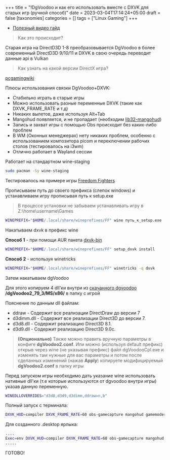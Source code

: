 +++
title = "!DgVoodoo и как его использовать вместе с DXVK для старых игр (ручной способ)"
date = 2023-03-04T17:14:24+05:00
draft = false
[taxonomies]
categories = []
tags = ["Linux Gaming"]
+++

- [Полезный видео гайд](https://www.youtube.com/watch?v=XxqvRO2AMyU)

> Как это происходит?

Старая игра на DirectD3D 1-8 преобразовывается DgVoodoo в более современный DirectD3D 9/10/11 и DXVK в свою очередь переводит данные api в Vulkan

> Как узнать на какой версии DirectX игра?

[pcgamingwiki](https://www.pcgamingwiki.com/wiki/Home)

Плюсы использования связки DgVoodoo+DXVK:

- Стабильно играть в старые игры
- Можно использовать разные переменные DXVK (такие как DXVK_FRAME_RATE и т.д)
- Никаких вылетов, даже используя Alt+Tab
- Mangohud появляется, и не пропадает (необходим [lib32-mangohud](https://aur.archlinux.org/packages/lib32-mangohud))
- Запись и захват игры с помощью Obs происходит без каких-либо проблем
- В WM (Оконных менеджерах) нету никаких проблем, особенно с использованием композитора picom и переключении рабочих столов (тестировалось на i3wm)
- Отлично работает в Wayland сессии

Работает на стандартном wine-staging

```bash
sudo pacman -Sy wine-staging
```

Тестировалось на примере игры [Freedom Fighters](https://www.pcgamingwiki.com/wiki/Freedom_Fighters)

Прописываем путь до своего префикса (слепок windows) и устанавливаем игру прописывая путь к setup.exe

> В процессе установки не забываем устанавливать игру в Z:\home\username\Games

```bash
WINEPREFIX="$HOME/.local/share/wineprefixes/FF" wine путь_к_setup.exe
```

Накатываем dxvk в префикс wine

**Способ 1** - при помощи AUR пакета [dxvk-bin](https://aur.archlinux.org/packages/dxvk-bin)

```bash
WINEPREFIX="$HOME/.local/share/wineprefixes/FF" setup_dxvk install
```

**Способ 2** - используя winetricks

```bash
WINEPREFIX="$HOME/.local/share/wineprefixes/FF" winetricks -q dxvk
```

Затем накатываем dgVoodoo

Для этого копируем 4 dll'ки внутри из [скачанного dgvoodoo](http://dege.freeweb.hu/dgVoodoo2/dgVoodoo2/) **/dgVoodoo2_79_3/MS/x86/** в папку с игрой

Пояснение по данным dll файлам:

- ddraw - Содержит все реализации DirectDraw до версии 7
- d3dimm.dll - Содержит все реализации Direct3D до версии 7.
- d3d8.dll - Содержит реализацию Direct3D 8.1.
- d3d9.dll - Содержит реализацию Direct3D 9.0c.

> **(Опционально)** Также можно править вручную параметры в конфиге **dgVoodoo2.conf**.
> Или можно (используя default префикс) открыв через wine (не указывая префикс) файл dgVoodooCpl.exe и изменять там нужные для вас параметры и потом после сделанных изменений (нажав **Apply**) копируете модифицируемый **dgVoodoo2.conf** в папку игры

Перед запуском игры необходимо дать указание wine использовать нативные dll'ки (т.е которые используются от dgvoodoo внутри игры) указав данную переменную.

```bash
WINEDLLOVERRIDES="d3d8,d3d9,d3dimm,ddraw=n,b"
```

Полный запуск с терминала:

```bash
DXVK_HUD=compiler DXVK_FRAME_RATE=60 obs-gamecapture mangohud gamemoderun WINEDLLOVERRIDES="d3d8,d3d9,d3dimm,ddraw=n,b" WINEPREFIX="$HOME/.local/share/wineprefixes/FF" wine $HOME/.local/share/wineprefixes/FF/drive_c/users/Public/Desktop/Freedom\ Fighters.lnk
```

Для созданного .desktop ярлыка:

```bash
....
Exec=env DXVK_HUD=compiler DXVK_FRAME_RATE=60 obs-gamecapture mangohud gamemoderun WINEDLLOVERRIDES="d3d8,d3d9,d3dimm,ddraw=n,b" WINEPREFIX="/home/anix/.local/share/wineprefixes/FF" wine C:\\\\users\\\\Public\\\\Desktop\\\\Freedom\\ Fighters.lnk
.....
```

ГОТОВО!
